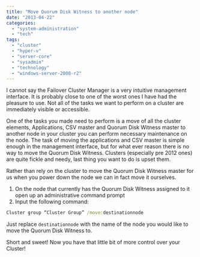 ```yaml
---
title: "Move Quorum Disk Witness to another node"
date: "2013-04-22"
categories: 
  - "system-administration"
  - "tech"
tags: 
  - "cluster"
  - "hyper-v"
  - "server-core"
  - "sysadmin"
  - "technology"
  - "windows-server-2008-r2"
---
```


I cannot say the Failover Cluster Manager is a very intuitive management interface. It is probably close to one of the worst ones I have had the pleasure to use. Not all of the tasks we want to perform on a cluster are immediately visible or accessible.

One of the tasks you made need to perform is a move of all the cluster elements, Applications, CSV master and Quorum Disk Witness master to another node in your cluster you can perform necessary maintenance on the node. The task of moving the applications and CSV master is simple enough in the management interface, but for what ever reason there is no way to move the Quorum Disk Witness. Clusters (especially pre 2012 ones) are quite fickle and needy, last thing you want to do is upset them.

Rather than rely on the cluster to move the Quorum Disk Witness master for us when you power down the node we can in fact move it ourselves.

1. On the node that currently has the Quorum Disk Witness assigned to it open up an administrative command prompt
2. Input the following command:

```cmd
Cluster group “Cluster Group” /move:destinationnode
```

Just replace ```destinationnode``` with the name of the node you would like to move the Quorum Disk Witness to.

Short and sweet! Now you have that little bit of more control over your Cluster!
